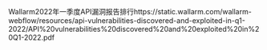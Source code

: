 Wallarm2022年一季度API漏洞报告排行https://static.wallarm.com/wallarm-webflow/resources/api-vulnerabilities-discovered-and-exploited-in-q1-2022/API%20vulnerabilities%20discovered%20and%20exploited%20in%20Q1-2022.pdf

